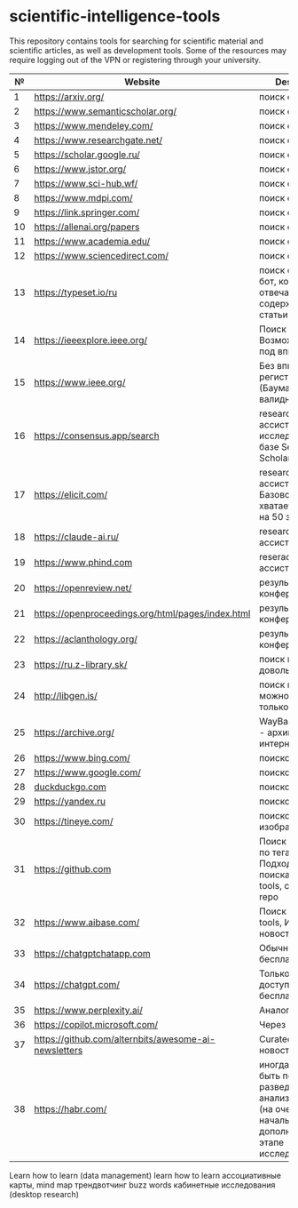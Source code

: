 # scientific-intelligence-tools
This repository contains tools for searching for scientific material and scientific articles, as well as development tools. Some of the resources may require logging out of the VPN or registering through your university.


| №   | Website                                           | Description                                                                        |
| --- | ------------------------------------------------- | ---------------------------------------------------------------------------------- |
| 1   | https://arxiv.org/                                | поиск статей                                                                       |
| 2   | https://www.semanticscholar.org/                  | поиск статей                                                                       |
| 3   | https://www.mendeley.com/                         | поиск статей                                                                       |
| 4   | https://www.researchgate.net/                     | поиск статей                                                                       |
| 5   | https://scholar.google.ru/                        | поиск статей                                                                       |
| 6   | https://www.jstor.org/                            | поиск статей                                                                       |
| 7   | https://www.sci-hub.wf/                           | поиск статей                                                                       |
| 8   | https://www.mdpi.com/                             | поиск статей                                                                       |
| 9   | https://link.springer.com/                        | поиск статей                                                                       |
| 10  | https://allenai.org/papers                        | поиск статей                                                                       |
| 11  | https://www.academia.edu/                         | поиск статей                                                                       |
| 12  | https://www.sciencedirect.com/                    | поиск статей                                                                       |
| 13  | https://typeset.io/ru                             | поиск статей + ИИ бот, который отвечает по содержанию статьи                       |
| 14  | https://ieeexplore.ieee.org/                      | Поиск статей. Возможно, вход под впн                                               |
| 15  | https://www.ieee.org/                             | Без впн, но нужна регистрация (Бауманка еще валидна для них)                       |
| 16  | https://consensus.app/search                      | research - ассистент. Поиск исследований по базе Semantic Scholar.                 |
| 17  | https://elicit.com/                               | research - ассистент. Базовой версии хватает примерно на 50 запросов.              |
| 18  | https://claude-ai.ru/                             | research - ассистент                                                               |
| 19  | https://www.phind.com                             | reserach - ассистент                                                               |
| 20  | https://openreview.net/                           | результаты конференций                                                             |
| 21  | https://openproceedings.org/html/pages/index.html | результаты конференций                                                             |
| 22  | https://aclanthology.org/                         | результаты конференций                                                             |
| 23  | https://ru.z-library.sk/                          | поиск книг, но довольно старых                                                     |
| 24  | http://libgen.is/                                 | поиск книг, найти можно, но скачать только через vpn                               |
| 25  | https://archive.org/                              | WayBackMachine - архив всего интернета                                             |
| 26  | https://www.bing.com/                             | поисковик                                                                          |
| 27  | https://www.google.com/                           | поисковик                                                                          |
| 28  | [duckduckgo.com](https://duckduckgo.com/)         | поисковик                                                                          |
| 29  | https://yandex.ru                                 | поисковик                                                                          |
| 30  | https://tineye.com/                               | поисковик для изображений                                                          |
| 31  | https://github.com                                | Поиск по словам и по тегам. Подходит для поиска developer tools, curated list repo |
| 32  | https://www.aibase.com/                           | Поиск developer tools, ИИ новостей.                                                |
| 33  | https://chatgptchatapp.com                        | Обычный бесплатный                                                                 |
| 34  | https://chatgpt.com/                              | Только через vpn, доступен бесплатно                                               |
| 35  | https://www.perplexity.ai/                        | Аналог ChatGpt                                                                     |
| 36  | https://copilot.microsoft.com/                    | Через впн                                                                          |
| 37  | https://github.com/alternbits/awesome-ai-newsletters| Curated list по AI новостям                                                      |
| 38  | https://habr.com/                                 | иногда модел быть полезно при разведовательном анализе области (на очень начальном или дополнительном этапе исследований |  






Learn how to learn
(data management)
learn how to learn
ассоциативные карты, mind map
трендвотчинг
buzz words
кабинетные исследования (desktop research)





